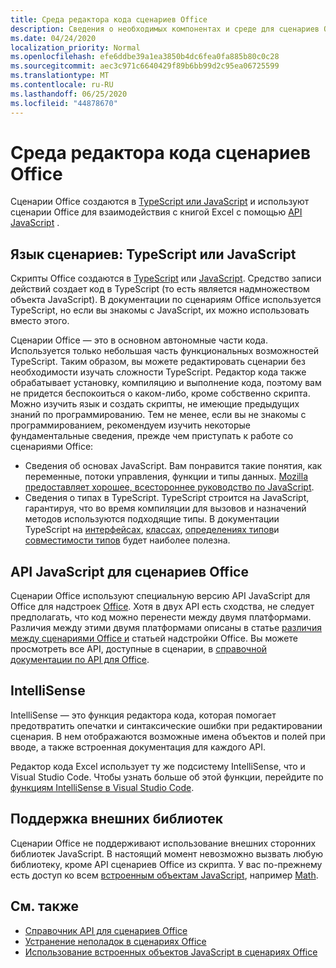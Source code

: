 ```yaml
---
title: Среда редактора кода сценариев Office
description: Сведения о необходимых компонентах и среде для сценариев Office в Excel в Интернете.
ms.date: 04/24/2020
localization_priority: Normal
ms.openlocfilehash: efe6ddbe39a1ea3850b4dc6fea0fa885b80c0c28
ms.sourcegitcommit: aec3c971c6640429f89b6bb99d2c95ea06725599
ms.translationtype: MT
ms.contentlocale: ru-RU
ms.lasthandoff: 06/25/2020
ms.locfileid: "44878670"
---
```

# <a name="office-scripts-code-editor-environment"></a>Среда редактора кода сценариев Office

Сценарии Office создаются в [TypeScript или JavaScript](#scripting-language-typescript-or-javascript) и используют сценарии Office для взаимодействия с книгой Excel с помощью [API JavaScript](#office-scripts-javascript-api) .

## <a name="scripting-language-typescript-or-javascript"></a>Язык сценариев: TypeScript или JavaScript

Скрипты Office создаются в [TypeScript](https://www.typescriptlang.org/docs/home.html) или [JavaScript](https://developer.mozilla.org/docs/Web/JavaScript). Средство записи действий создает код в TypeScript (то есть является надмножеством объекта JavaScript). В документации по сценариям Office используется TypeScript, но если вы знакомы с JavaScript, их можно использовать вместо этого.

Сценарии Office — это в основном автономные части кода. Используется только небольшая часть функциональных возможностей TypeScript. Таким образом, вы можете редактировать сценарии без необходимости изучать сложности TypeScript. Редактор кода также обрабатывает установку, компиляцию и выполнение кода, поэтому вам не придется беспокоиться о каком-либо, кроме собственно скрипта. Можно изучить язык и создать скрипты, не имеющие предыдущих знаний по программированию. Тем не менее, если вы не знакомы с программированием, рекомендуем изучить некоторые фундаментальные сведения, прежде чем приступать к работе со сценариями Office:

- Сведения об основах JavaScript. Вам понравится такие понятия, как переменные, потоки управления, функции и типы данных. [Mozilla предоставляет хорошее, всестороннее руководство по JavaScript](https://developer.mozilla.org/docs/Web/JavaScript/Guide/Introduction).
- Сведения о типах в TypeScript. TypeScript строится на JavaScript, гарантируя, что во время компиляции для вызовов и назначений методов используются подходящие типы. В документации TypeScript на [интерфейсах](https://www.typescriptlang.org/docs/handbook/interfaces.html), [классах](https://www.typescriptlang.org/docs/handbook/classes.html), [определениях типов](https://www.typescriptlang.org/docs/handbook/type-inference.html)и [совместимости типов](https://www.typescriptlang.org/docs/handbook/type-compatibility.html) будет наиболее полезна.

## <a name="office-scripts-javascript-api"></a>API JavaScript для сценариев Office

Сценарии Office используют специальную версию API JavaScript для Office для надстроек [Office](/office/dev/add-ins/overview/index). Хотя в двух API есть сходства, не следует предполагать, что код можно перенести между двумя платформами. Различия между этими двумя платформами описаны в статье [различия между сценариями Office и](../resources/add-ins-differences.md#apis) статьей надстройки Office. Вы можете просмотреть все API, доступные в сценарии, в [справочной документации по API для Office](/javascript/api/office-scripts/overview).

## <a name="intellisense"></a>IntelliSense

IntelliSense — это функция редактора кода, которая помогает предотвратить опечатки и синтаксические ошибки при редактировании сценария. В нем отображаются возможные имена объектов и полей при вводе, а также встроенная документация для каждого API.

Редактор кода Excel использует ту же подсистему IntelliSense, что и Visual Studio Code. Чтобы узнать больше об этой функции, перейдите по [функциям IntelliSense в Visual Studio Code](https://code.visualstudio.com/docs/editor/intellisense#_intellisense-features).

## <a name="external-library-support"></a>Поддержка внешних библиотек

Сценарии Office не поддерживают использование внешних сторонних библиотек JavaScript. В настоящий момент невозможно вызвать любую библиотеку, кроме API сценариев Office из скрипта. У вас по-прежнему есть доступ ко всем [встроенным объектам JavaScript](../develop/javascript-objects.md), например [Math](https://developer.mozilla.org/docs/Web/JavaScript/Reference/Global_Objects/Math).

## <a name="see-also"></a>См. также

- [Справочник API для сценариев Office](/javascript/api/office-scripts/overview)
- [Устранение неполадок в сценариях Office](../testing/troubleshooting.md)
- [Использование встроенных объектов JavaScript в сценариях Office](../develop/javascript-objects.md)
